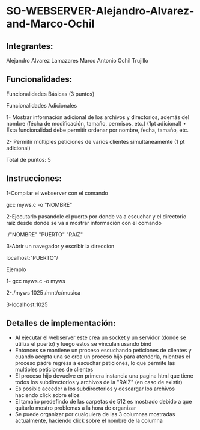 # SO-WEBSERVER-Alejandro-Alvarez-and-Marco-Ochil

## Integrantes:
Alejandro Alvarez Lamazares
Marco Antonio Ochil Trujillo

## Funcionalidades:
Funcionalidades Básicas (3 puntos)

Funcionalidades Adicionales

1- Mostrar información adicional de los archivos y directorios, además del nombre (fécha de modificación, tamaño, permisos, etc.) (1pt adicional)
• Esta funcionalidad debe permitir ordenar por nombre, fecha, tamaño, etc.

2- Permitir múltiples peticiones de varios clientes simultáneamente (1 pt adicional)

Total de puntos: 5

## Instrucciones:
1-Compilar el webserver con el comando

gcc myws.c -o "NOMBRE"

2-Ejecutarlo pasandole el puerto por donde va a escuchar y el directorio raíz desde donde se va a mostrar información con el comando

./"NOMBRE" "PUERTO" "RAIZ"

3-Abrir un navegador y escribir la direccion

localhost:"PUERTO"/

Ejemplo

1- gcc myws.c -o myws
  
2-./myws 1025 /mnt/c/musica

3-localhost:1025

## Detalles de implementación:
- Al ejecutar el webserver este crea un socket y un servidor (donde se utiliza el puerto) y luego estos se vinculan usando bind
- Entonces se mantiene un proceso escuchando peticiones de clientes y cuando acepta una se crea un proceso hijo para atenderla, mientras el proceso padre regresa a escuchar peticiones, lo que permite las multiples peticiones de clientes
- El proceso hijo devuelve en primera instancia una pagina html que tiene todos los subdirectorios y archivos de la "RAIZ" (en caso de existir)
- Es posible acceder a los subdirectorios y descargar los archivos haciendo click sobre ellos
- El tamaño predefindo de las carpetas de 512 es mostrado debido a que quitarlo mostro problemas a la hora de organizar
- Se puede organizar por cualquiera de las 3 columnas mostradas actualmente, haciendo click sobre el nombre de la columna
